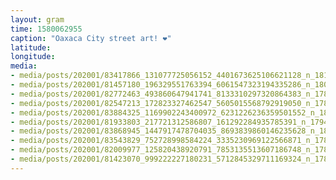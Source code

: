```yaml
---
layout: gram
time: 1580062955
caption: "Oaxaca City street art! ❤️"
latitude: 
longitude: 
media:
- media/posts/202001/83417866_131077725056152_4401673625106621128_n_18103168333102224.jpg
- media/posts/202001/81457180_196329551763394_6061547323194335286_n_18022075423251016.jpg
- media/posts/202001/82772463_493860647941741_8133310297320864383_n_17856323023738741.jpg
- media/posts/202001/82547213_172823327462547_5605015568792919050_n_17844086803927543.jpg
- media/posts/202001/83884325_1169902243400972_6231226236359501552_n_18096630745127751.jpg
- media/posts/202001/81933803_217721312586807_161292284935785391_n_17945437009316422.jpg
- media/posts/202001/83868945_1447917478704035_8693839860146235628_n_18125346856037441.jpg
- media/posts/202001/83543829_752728998584224_3335230969122566871_n_17899600795427844.jpg
- media/posts/202001/82009977_125820438920791_7853135513607186748_n_17852220535790458.jpg
- media/posts/202001/81423070_999222227180231_5712845329711169324_n_17861918788669431.jpg
---
```

